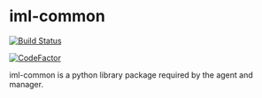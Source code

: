 # iml-common

[![Build Status](https://travis-ci.org/whamcloud/iml-common.svg?branch=master)](https://travis-ci.org/whamcloud/iml-common)

[![CodeFactor](https://www.codefactor.io/repository/github/whamcloud/iml-common/badge)](https://www.codefactor.io/repository/github/whamcloud/iml-common)

iml-common is a python library package required by the agent and manager.
